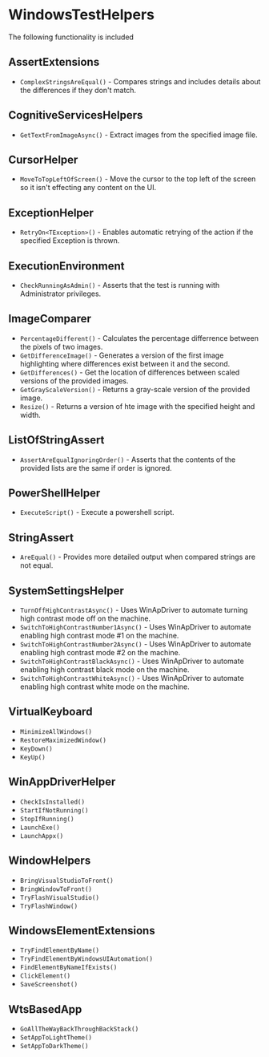 # WindowsTestHelpers

The following functionality is included 

## AssertExtensions

* `ComplexStringsAreEqual()` - Compares strings and includes details about the differences if they don't match.

## CognitiveServicesHelpers

- `GetTextFromImageAsync()` - Extract images from the specified image file.

## CursorHelper

- `MoveToTopLeftOfScreen()` - Move the cursor to the top left of the screen so it isn't effecting any content on the UI.

## ExceptionHelper

- `RetryOn<TException>()` - Enables automatic retrying of the action if the specified Exception is thrown.

## ExecutionEnvironment

- `CheckRunningAsAdmin()` - Asserts that the test is running with Administrator privileges.

## ImageComparer

- `PercentageDifferent()` - Calculates the percentage differrence between the pixels of two images.
- `GetDifferenceImage()` - Generates a version of the first image highlighting where differences exist between it and the second.
- `GetDifferences()` - Get the location of differences between scaled versions of the provided images.
- `GetGrayScaleVersion()` - Returns a gray-scale version of the provided image.
- `Resize()` - Returns a version of hte image with the specified height and width.

## ListOfStringAssert

- `AssertAreEqualIgnoringOrder()` - Asserts that the contents of the provided lists are the same if order is ignored.

## PowerShellHelper

- `ExecuteScript()` - Execute a powershell script.

## StringAssert

- `AreEqual()` - Provides more detailed output when compared strings are not equal.

## SystemSettingsHelper

- `TurnOffHighContrastAsync()` - Uses WinApDriver to automate turning high contrast mode off on the machine.
- `SwitchToHighContrastNumber1Async()` - Uses WinApDriver to automate enabling high contrast mode #1 on the machine.
- `SwitchToHighContrastNumber2Async()` - Uses WinApDriver to automate enabling high contrast mode #2 on the machine.
- `SwitchToHighContrastBlackAsync()` - Uses WinApDriver to automate enabling high contrast black mode on the machine.
- `SwitchToHighContrastWhiteAsync()` - Uses WinApDriver to automate enabling high contrast white mode on the machine.

## VirtualKeyboard

- `MinimizeAllWindows()`
- `RestoreMaximizedWindow()`
- `KeyDown()`
- `KeyUp()`

## WinAppDriverHelper

- `CheckIsInstalled()`
- `StartIfNotRunning()`
- `StopIfRunning()`
- `LaunchExe()`
- `LaunchAppx()`

## WindowHelpers

- `BringVisualStudioToFront()`
- `BringWindowToFront()`
- `TryFlashVisualStudio()`
- `TryFlashWindow()`

## WindowsElementExtensions

- `TryFindElementByName()`
- `TryFindElementByWindowsUIAutomation()`
- `FindElementByNameIfExists()`
- `ClickElement()`
- `SaveScreenshot()`

## WtsBasedApp

- `GoAllTheWayBackThroughBackStack()`
- `SetAppToLightTheme()`
- `SetAppToDarkTheme()`
